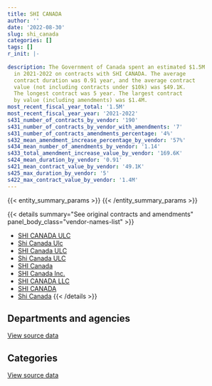 ```yaml
---
title: SHI CANADA
author: ''
date: '2022-08-30'
slug: shi_canada
categories: []
tags: []
r_init: |-
  
description: The Government of Canada spent an estimated $1.5M
  in 2021-2022 on contracts with SHI CANADA. The average
  contract duration was 0.91 year, and the average contract
  value (not including contracts under $10k) was $49.1K.
  The longest contract was 5 year. The largest contract
  by value (including amendments) was $1.4M.
most_recent_fiscal_year_total: '1.5M'
most_recent_fiscal_year_year: '2021-2022'
s431_number_of_contracts_by_vendor: '190'
s431_number_of_contracts_by_vendor_with_amendments: '7'
s431_number_of_contracts_amendments_percentage: '4%'
s432_mean_amendment_increase_percentage_by_vendor: '57%'
s434_mean_number_of_amendments_by_vendor: '1.14'
s433_total_amendment_increase_value_by_vendor: '169.6K'
s424_mean_duration_by_vendor: '0.91'
s421_mean_contract_value_by_vendor: '49.1K'
s425_max_duration_by_vendor: '5'
s422_max_contract_value_by_vendor: '1.4M'
---
```


<script src="/rmarkdown-libs/htmlwidgets/htmlwidgets.js"></script>
<link href="/rmarkdown-libs/datatables-css/datatables-crosstalk.css" rel="stylesheet" />
<script src="/rmarkdown-libs/datatables-binding/datatables.js"></script>
<script src="/rmarkdown-libs/jquery/jquery-3.6.0.min.js"></script>
<link href="/rmarkdown-libs/dt-core-bootstrap/css/dataTables.bootstrap.min.css" rel="stylesheet" />
<link href="/rmarkdown-libs/dt-core-bootstrap/css/dataTables.bootstrap.extra.css" rel="stylesheet" />
<script src="/rmarkdown-libs/dt-core-bootstrap/js/jquery.dataTables.min.js"></script>
<script src="/rmarkdown-libs/dt-core-bootstrap/js/dataTables.bootstrap.min.js"></script>
<link href="/rmarkdown-libs/crosstalk/css/crosstalk.min.css" rel="stylesheet" />
<script src="/rmarkdown-libs/crosstalk/js/crosstalk.min.js"></script>
<script src="/rmarkdown-libs/htmlwidgets/htmlwidgets.js"></script>
<link href="/rmarkdown-libs/datatables-css/datatables-crosstalk.css" rel="stylesheet" />
<script src="/rmarkdown-libs/datatables-binding/datatables.js"></script>
<script src="/rmarkdown-libs/jquery/jquery-3.6.0.min.js"></script>
<link href="/rmarkdown-libs/dt-core-bootstrap/css/dataTables.bootstrap.min.css" rel="stylesheet" />
<link href="/rmarkdown-libs/dt-core-bootstrap/css/dataTables.bootstrap.extra.css" rel="stylesheet" />
<script src="/rmarkdown-libs/dt-core-bootstrap/js/jquery.dataTables.min.js"></script>
<script src="/rmarkdown-libs/dt-core-bootstrap/js/dataTables.bootstrap.min.js"></script>
<link href="/rmarkdown-libs/crosstalk/css/crosstalk.min.css" rel="stylesheet" />
<script src="/rmarkdown-libs/crosstalk/js/crosstalk.min.js"></script>

{{< entity_summary_params >}}
{{< /entity_summary_params >}}

{{< details summary="See original contracts and amendments" panel_body_class="vendor-names-list" >}}
- [SHI CANADA ULC](https://search.open.canada.ca/en/ct/?sort=contract_value_f%20desc&page=1&search_text=%22SHI%20CANADA%20ULC%22)
- [Shi Canada Ulc](https://search.open.canada.ca/en/ct/?sort=contract_value_f%20desc&page=1&search_text=%22Shi%20Canada%20Ulc%22)
- [SHI Canada ULC](https://search.open.canada.ca/en/ct/?sort=contract_value_f%20desc&page=1&search_text=%22SHI%20Canada%20ULC%22)
- [Shi Canada ULC](https://search.open.canada.ca/en/ct/?sort=contract_value_f%20desc&page=1&search_text=%22Shi%20Canada%20ULC%22)
- [SHI Canada](https://search.open.canada.ca/en/ct/?sort=contract_value_f%20desc&page=1&search_text=%22SHI%20Canada%22)
- [SHI Canada Inc.](https://search.open.canada.ca/en/ct/?sort=contract_value_f%20desc&page=1&search_text=%22SHI%20Canada%20Inc.%22)
- [SHI CANADA LLC](https://search.open.canada.ca/en/ct/?sort=contract_value_f%20desc&page=1&search_text=%22SHI%20CANADA%20LLC%22)
- [SHI CANADA](https://search.open.canada.ca/en/ct/?sort=contract_value_f%20desc&page=1&search_text=%22SHI%20CANADA%22)
- [Shi Canada](https://search.open.canada.ca/en/ct/?sort=contract_value_f%20desc&page=1&search_text=%22Shi%20Canada%22)
{{< /details >}}

## Departments and agencies

<div id="htmlwidget-1" style="width:100%;height:auto;" class="datatables html-widget"></div>
<script type="application/json" data-for="htmlwidget-1">{"x":{"style":"bootstrap","filter":"none","vertical":false,"data":[["<a href=\"/departments/aafc-aac/\">Agriculture and Agri-Food Canada<\/a>","<a href=\"/departments/cbsa-asfc/\">Canada Border Services Agency<\/a>","<a href=\"/departments/cic/\">Immigration, Refugees and Citizenship Canada<\/a>","<a href=\"/departments/cihr-irsc/\">Canadian Institutes of Health Research<\/a>","<a href=\"/departments/cnsc-ccsn/\">Canadian Nuclear Safety Commission<\/a>","<a href=\"/departments/cra-arc/\">Canada Revenue Agency<\/a>","<a href=\"/departments/csa-asc/\">Canadian Space Agency<\/a>","<a href=\"/departments/csps-efpc/\">Canada School of Public Service<\/a>","<a href=\"/departments/dfatd-maecd/\">Global Affairs Canada<\/a>","<a href=\"/departments/dnd-mdn/\">National Defence<\/a>","<a href=\"/departments/ec/\">Environment and Climate Change Canada<\/a>","<a href=\"/departments/fin/\">Department of Finance Canada<\/a>","<a href=\"/departments/hc-sc/\">Health Canada<\/a>","<a href=\"/departments/ic/\">Innovation, Science and Economic Development Canada<\/a>","<a href=\"/departments/infc/\">Infrastructure Canada<\/a>","<a href=\"/departments/irb-cisr/\">Immigration and Refugee Board of Canada<\/a>","<a href=\"/departments/nfb-onf/\">National Film Board<\/a>","<a href=\"/departments/nrc-cnrc/\">National Research Council Canada<\/a>","<a href=\"/departments/nrcan-rncan/\">Natural Resources Canada<\/a>","<a href=\"/departments/osfi-bsif/\">Office of the Superintendent of Financial Institutions Canada<\/a>","<a href=\"/departments/pc/\">Parks Canada<\/a>","<a href=\"/departments/pco-bcp/\">Privy Council Office<\/a>","<a href=\"/departments/phac-aspc/\">Public Health Agency of Canada<\/a>","<a href=\"/departments/pwgsc-tpsgc/\">Public Services and Procurement Canada<\/a>","<a href=\"/departments/rcmp-grc/\">Royal Canadian Mounted Police<\/a>","<a href=\"/departments/ssc-spc/\">Shared Services Canada<\/a>","<a href=\"/departments/statcan/\">Statistics Canada<\/a>","<a href=\"/departments/tbs-sct/\">Treasury Board of Canada Secretariat<\/a>","<a href=\"/departments/tc/\">Transport Canada<\/a>","<a href=\"/departments/vac-acc/\">Veterans Affairs Canada<\/a>"],[null,null,null,null,1846.67,12062.83,null,null,null,84629.66,24998.32,9403.34,24391.73,14650.68,null,null,null,251.3,33617.53,null,null,null,22446.66,40948.84,10447.98,836400.47,null,null,null,13192.19],[null,null,null,null,13547.23,13197.49,null,18964.75,16742.52,106251.18,1392154.89,4003.77,null,71556.62,23609.99,14140.49,70331.99,15078.07,16465.91,null,821.25,null,31199.48,98337.93,18881.17,599040.19,23545.55,77600.26,null,25354.9],[33258.74,null,1771.21,null,26382.47,19647.38,29971.95,21171.55,35953.51,121123.26,11310.59,null,2878.87,191824.31,10545.17,20151.35,29555.85,15468.57,null,null,10676.25,10642.39,51212.59,99087.01,19961.7,353208.95,62486.43,null,31203.73,41804.85],[2704.78,17008.54,10674.68,20598.73,29724.81,655.12,12050.45,20981.24,35457.57,124152.55,13811.95,null,30914.9,294264.69,null,6935.8,null,40444.01,60713.98,26220.3,null,28334.86,46926.3,203626.46,10120.16,300062.01,57777.47,24698.7,76271.62,23492.28]],"container":"<table class=\"table table-striped table-hover row-border order-column display\">\n  <thead>\n    <tr>\n      <th>Department<\/th>\n      <th>2018-2019<\/th>\n      <th>2019-2020<\/th>\n      <th>2020-2021<\/th>\n      <th>2021-2022<\/th>\n    <\/tr>\n  <\/thead>\n<\/table>","options":{"order":[[4,"desc"]],"pageLength":10,"autoWidth":true,"columnDefs":[{"targets":1,"render":"function(data, type, row, meta) {\n    return type !== 'display' ? data : DTWidget.formatCurrency(data, \"$\", 2, 3, \",\", \".\", true, null);\n  }"},{"targets":2,"render":"function(data, type, row, meta) {\n    return type !== 'display' ? data : DTWidget.formatCurrency(data, \"$\", 2, 3, \",\", \".\", true, null);\n  }"},{"targets":3,"render":"function(data, type, row, meta) {\n    return type !== 'display' ? data : DTWidget.formatCurrency(data, \"$\", 2, 3, \",\", \".\", true, null);\n  }"},{"targets":4,"render":"function(data, type, row, meta) {\n    return type !== 'display' ? data : DTWidget.formatCurrency(data, \"$\", 2, 3, \",\", \".\", true, null);\n  }"},{"width":"16%","targets":[1,2,3,4]},{"className":"dt-right","targets":[1,2,3,4]}],"orderClasses":false}},"evals":["options.columnDefs.0.render","options.columnDefs.1.render","options.columnDefs.2.render","options.columnDefs.3.render"],"jsHooks":[]}</script>
<p class="text-right">
<a href="https://github.com/GoC-Spending/contracts-data/tree/main/data/out/vendors/shi_canada/summary_by_fiscal_year_by_department.csv" class="source-data-link btn btn-link">View source data</a>
</p>

## Categories

<div id="htmlwidget-2" style="width:100%;height:auto;" class="datatables html-widget"></div>
<script type="application/json" data-for="htmlwidget-2">{"x":{"style":"bootstrap","filter":"none","vertical":false,"data":[["<a href=\"/categories/facilities_and_construction/\">Facilities and construction<\/a>","<a href=\"/categories/defence/\">Defence<\/a>","<a href=\"/categories/information_technology/\">Information technology<\/a>"],[null,84629.66,1044658.54],[null,106251.18,2544574.45],[null,121123.26,1130175.42],[17008.54,124152.55,1377462.87]],"container":"<table class=\"table table-striped table-hover row-border order-column display\">\n  <thead>\n    <tr>\n      <th>Category<\/th>\n      <th>2018-2019<\/th>\n      <th>2019-2020<\/th>\n      <th>2020-2021<\/th>\n      <th>2021-2022<\/th>\n    <\/tr>\n  <\/thead>\n<\/table>","options":{"order":[[4,"desc"]],"dom":"t","pageLength":30,"autoWidth":true,"columnDefs":[{"targets":1,"render":"function(data, type, row, meta) {\n    return type !== 'display' ? data : DTWidget.formatCurrency(data, \"$\", 2, 3, \",\", \".\", true, null);\n  }"},{"targets":2,"render":"function(data, type, row, meta) {\n    return type !== 'display' ? data : DTWidget.formatCurrency(data, \"$\", 2, 3, \",\", \".\", true, null);\n  }"},{"targets":3,"render":"function(data, type, row, meta) {\n    return type !== 'display' ? data : DTWidget.formatCurrency(data, \"$\", 2, 3, \",\", \".\", true, null);\n  }"},{"targets":4,"render":"function(data, type, row, meta) {\n    return type !== 'display' ? data : DTWidget.formatCurrency(data, \"$\", 2, 3, \",\", \".\", true, null);\n  }"},{"width":"16%","targets":[1,2,3,4]},{"className":"dt-right","targets":[1,2,3,4]}],"orderClasses":false,"lengthMenu":[10,25,30,50,100]}},"evals":["options.columnDefs.0.render","options.columnDefs.1.render","options.columnDefs.2.render","options.columnDefs.3.render"],"jsHooks":[]}</script>
<p class="text-right">
<a href="https://github.com/GoC-Spending/contracts-data/tree/main/data/out/vendors/shi_canada/summary_by_fiscal_year_by_category.csv" class="source-data-link btn btn-link">View source data</a>
</p>
